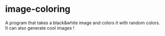 # image-coloring
A program that takes a black&amp;white image and colors it with random colors. It can also generate cool images !
